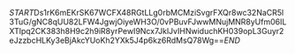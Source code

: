 $START$Ds1rK6mEKrSK67WCFX48RGtLLg0rbMCMziSvgrFXQr8wc32NaCR5l3TuG/gNC8qUU82LFW4JgwjOiyeWH3O/0vPBuvFJwwMNujMNR8yUfm06ILXTlpq2CK383h8H9c2h9iR8yrPewI9Ncx7JklJvIHNwiduchKH039opL3Guyr2eJzzbcHLKy3eBjAkcYUoKh2YXk5J4p6kz6RdMsQ78Wg==$END$